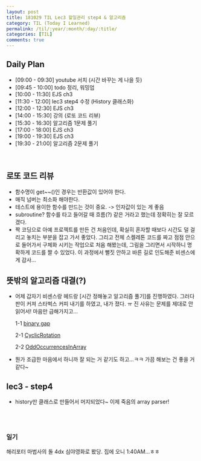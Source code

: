 ```yaml
---
layout: post
title: 181029 TIL Lec3 할일관리 step4 & 알고리즘 
category: TIL (Today I Learned)
permalink: /til/:year/:month/:day/:title/
categories: [TIL]
comments: true
---
```


## Daily Plan
- [09:00 - 09:30] youtube 서치 (시간 바꾸는 게 나을 듯)
- [09:45 - 10:00] todo 정리, 워밍업
- [10:00 - 11:30] EJS ch3
- [11:30 - 12:00] lec3 step4 수정 (History 클래스화)
- [12:00 - 12:30] EJS ch3 
- [14:00 - 15:30] 강의 (로또 코드 리뷰)
- [15:30 - 16:30] 알고리즘 1문제 풀기
- [17:00 - 18:00] EJS ch3
- [19:00 - 19:30] EJS ch3
- [19:30 - 21:00] 알고리즘 2문제 풀기

<br>

## 로또 코드 리뷰 
- 함수명이 get~~()인 경우는 반환값이 있어야 한다.
- 매직 넘버는 최소화 해야한다. 
- 테스트에 용이한 함수를 만드는 것이 중요. -> 인자값이 있는 게 좋음
- subroutine? 함수를 타고 들어갈 때 흐름(?) 같은 거라고 했는데 정확히는 잘 모르겠다.
- 짝 코딩으로 아예 프로젝트를 만든 건 처음인데, 확실히 혼자할 때보다 시간도 덜 걸리고 놓치는 부분을 잡고 가서 좋았다. 
그리고 전체 스켈레톤 코드를 짜고 점점 안으로 들어가서 구체화 시키는 작업으로 처음 해봤는데, 그림을 그리면서 시작하니 명확하게 코드를 짤 수 있었다. 이 과정에서 뻘짓 안하고 바른 길로 인도해준 비센스에게 감사... 



## 뜻밖의 알고리즘 대결(?)
- 어제 갑자기 비센스랑 헤드랑 [시간 정해놓고 알고리즘 풀기]를 진행하였다. 그러다 판이 커져 스타벅스 커피 내기를 하였고, 내가 졌다. ㅠ 진 사유는 문제를 제대로 안 읽어서! 마음만 급해가지고... 

    1-1 [binary gap](https://gist.github.com/developersoom/0c0482849af6cb0a92559a282e4f71b1)

    2-1 [CyclicRotation](https://gist.github.com/developersoom/9e6c60fd115b716f201c5a17d42eb11a)

    2-2 [OddOccurrencesInArray](https://gist.github.com/developersoom/7bc533a1fdbc72f4b0fb128203288b2e)

- 뭔가 조급한 마음에서 하니까 잘 되는 거 같기도 하고...ㅋㅋ 가끔 해보는 건 좋을 거 같다~ 


## lec3 - step4 
- history만 클래스로 만들어서 머지되었다~ 이제 죽음의 array parser!


<br>
<br>

### 일기 
해리포터 마법사의 돌 4dx 심야영화로 봤당. 집에 오니 1:40AM...ㅎㅎ

